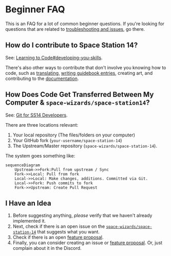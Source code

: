 # Beginner FAQ

This is an FAQ for a lot of common beginner questions. If you're looking for questions that are related to [troubleshooting and issues](./troubleshooting-faq.md), go there.

## How do I contribute to Space Station 14?

See: [Learning to Code#developing-you-skills](../setup/learning-to-code.md#developing-your-skills).

There's also other ways to contribute that don't involve you knowing how to code, such as [translating](../contributing-translations.md), [writing guidebook entries](./writing-guidebook-entries.md), creating art, and contributing to the [documentation](../../meta/guide-to-editing-docs.md).

## How Does Code Get Transferred Between My Computer & `space-wizards/space-station14`?

See: [Git for SS14 Developers](../setup/git-for-the-ss14-developer.md).

There are three locations relevant:
1. Your local repository (The files/folders on your computer)
2. Your GitHub fork (`your-username/space-station-14`)
3. The Upstream/Master repository (`space-wizards/space-station-14`).

The system goes something like:

```mermaid
sequenceDiagram
    Upstream->>Fork:Pull from upstream / Sync
    Fork->>Local: Pull from fork
    Local->>Local: Make changes, additions. Committed via Git.
    Local->>Fork: Push commits to fork
    Fork->>Upstream: Create Pull Request
```

## I Have an Idea

1. Before suggesting anything, _please_ verify that we haven't already implemented it.
2. Next, check if there is an open issue on the [`space-wizards/space-station-14`](https://github.com/space-wizards/space-station-14/issues) that suggests what you want.
3. Check if there is an open [feature proposal](https://github.com/space-wizards/docs/pulls).
4. Finally, you can consider creating an issue or [feature proposal](../feature-proposals.md). Or, just complain about it in the Discord.